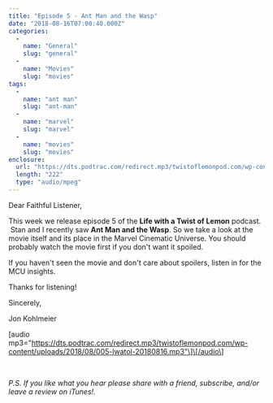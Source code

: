 ```yaml
---
title: "Episode 5 - Ant Man and the Wasp"
date: "2018-08-16T07:00:40.000Z"
categories: 
  - 
    name: "General"
    slug: "general"
  - 
    name: "Movies"
    slug: "movies"
tags: 
  - 
    name: "ant man"
    slug: "ant-man"
  - 
    name: "marvel"
    slug: "marvel"
  - 
    name: "movies"
    slug: "movies"
enclosure: 
  url: "https://dts.podtrac.com/redirect.mp3/twistoflemonpod.com/wp-content/uploads/2018/08/005-lwatol-20180816.mp3"
  length: "222"
  type: "audio/mpeg"
---
```


Dear Faithful Listener,

This week we release episode 5 of the **Life with a Twist of Lemon** podcast.  Stan and I recently saw **Ant Man and the Wasp**. So we take a look at the movie itself and its place in the Marvel Cinematic Universe. You should probably watch the movie first if you don't want it spoiled.

If you haven't seen the movie and don't care about spoilers, listen in for the MCU insights.

Thanks for listening!

Sincerely,

Jon Kohlmeier

\[audio mp3="https://dts.podtrac.com/redirect.mp3/twistoflemonpod.com/wp-content/uploads/2018/08/005-lwatol-20180816.mp3"\]\[/audio\]

 

_P.S. If you like what you hear please share with a friend, subscribe, and/or leave a review on iTunes!._
